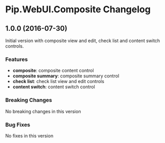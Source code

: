# Pip.WebUI.Composite Changelog

## <a name="1.0.0"></a> 1.0.0 (2016-07-30)

Initial version with composite view and edit, check list and content switch controls.

### Features
* **composite**: composite content control
* **composite summary**: composite summary control
* **check list**: check list view and edit controls
* **content switch**: content switch control

### Breaking Changes
No breaking changes in this version

### Bug Fixes
No fixes in this version
